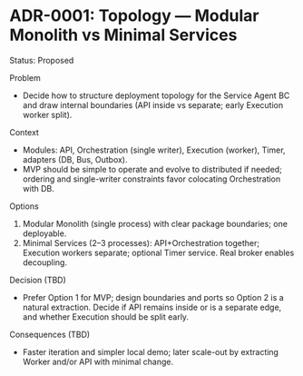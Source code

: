 # ADR-0001: Topology — Modular Monolith vs Minimal Services

Status: Proposed

Problem

- Decide how to structure deployment topology for the Service Agent BC and draw internal boundaries (API inside vs separate; early Execution worker split).

Context

- Modules: API, Orchestration (single writer), Execution (worker), Timer, adapters (DB, Bus, Outbox).
- MVP should be simple to operate and evolve to distributed if needed; ordering and single-writer constraints favor colocating Orchestration with DB.

Options

1. Modular Monolith (single process) with clear package boundaries; one deployable.
2. Minimal Services (2–3 processes): API+Orchestration together; Execution workers separate; optional Timer service. Real broker enables decoupling.

Decision (TBD)

- Prefer Option 1 for MVP; design boundaries and ports so Option 2 is a natural extraction. Decide if API remains inside or is a separate edge, and whether Execution should be split early.

Consequences (TBD)

- Faster iteration and simpler local demo; later scale-out by extracting Worker and/or API with minimal change.
